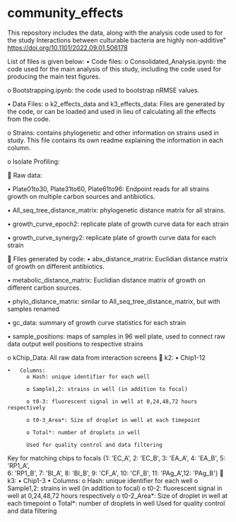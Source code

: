 # community_effects

This repository includes the data, along with the analysis code used to for the study Interactions between culturable bacteria are highly non-additive"  https://doi.org/10.1101/2022.09.01.506178

List of files is given below:
•	Code files:
  o	Consolidated_Analysis.ipynb: the code used for the main analysis of this study, including the code used for producing       the main test figures. 

  o	Bootstrapping.ipynb: the code used to bootstrap nRMSE values.

•	Data Files:
  o	k2_effects_data and k3_effects_data: Files  are generated by the code, or can be loaded and used in lieu of calculating     all the effects from the code. 
  
  o	Strains: contains phylogenetic and other information on strains used in study. This file contains its own readme           explaining the information in each column.
  
  o	Isolate Profiling:
  
   	Raw data:
   
   • Plate01to30, Plate31to60, Plate61to96: Endpoint reads for all strains growth on multiple carbon sources and                 antibiotics.
   
   •	All_seq_tree_distance_matrix: phylogenetic distance matrix for all strains.
   
   •	growth_curve_epoch2: replicate plate of growth curve data for each strain
   
   •	growth_curve_synergy2: replicate plate of growth curve data for each strain
  
   	Files generated by code:
   •	abx_distance_matrix: Euclidian distance matrix of growth on different antibiotics.
   
   •	metabolic_distance_matrix: Euclidian distance matrix of growth on different carbon sources.
   
   •	phylo_distance_matrix: similar to All_seq_tree_distance_matrix, but with samples renamed 
   
   •	gc_data: summary of growth curve statistics for each strain
   
   •	sample_positions: maps of samples in 96 well plate, used to connect raw data output well positions to respective          strains
      
  o	kChip_Data: All raw data from interaction screens
    	k2:
    •	Chip1-12
    
    •	Columns:
          o	Hash: unique identifier for each well
          
          o	Sample1,2: strains in well (in addition to focal)
          
          o	t0-3: fluorescent signal in well at 0,24,48,72 hours respectively 
          
          o	t0-3_Area*: Size of droplet in well at each timepoint
          
          o	Total*: number of droplets in well
          
          Used for quality control and data filtering
          
   Key for matching chips to focals {1: 'EC_A', 2: 'EC_B', 3: 'EA_A', 4: 'EA_B', 5: 'RP1_A',   
                                     6: 'RP1_B', 7: 'BI_A', 8: 'BI_B', 9: 'CF_A', 10: 'CF_B',
                                     11: 'PAg_A',12: 'PAg_B'}
      	k3:
        •	Chip1-3
        •	Columns:
          o	Hash: unique identifier for each well
          o	Sample1,2: strains in well (in addition to focal)
          o	t0-2: fluorescent signal in well at 0,24,48,72 hours respectively 
          o	t0-2_Area*: Size of droplet in well at each timepoint
          o	Total*: number of droplets in well
          Used for quality control and data filtering
